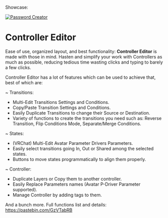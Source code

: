 Showcase:

[![Password Creator](http://img.youtube.com/vi/uoI9qw4K8fI/0.jpg)](http://www.youtube.com/watch?v=uoI9qw4K8fI "Controller Editor")

# Controller Editor
Ease of use, organized layout, and best functionality: <b>Controller Editor</b> is made with those in mind. Hasten and simplify your work with Controllers as much as possible, reducing tedious time wasting clicks and typing to barely a few clicks. 

Controller Editor has a lot of features which can be used to achieve that, best of which are:

~ Transitions:
- Multi-Edit Transitions Settings and Conditions.
- Copy/Paste Transition Settings and Conditions.
- Easily Duplicate Transitions to change their Source or Destination.
- Variety of functions to create the transitions you need such as: Reverse Transition, Flip Conditions Mode, Separate/Merge Conditions.

~ States:
- (VRChat) Multi-Edit Avatar Parameter Drivers Parameters.
- Easily select transitions going In, Out or Shared among the selected states.
- Buttons to move states programmatically to align them properly.

~ Controller:
- Duplicate Layers or Copy them to another controller.
- Easily Replace Parameters names (Avatar P-Driver Parameter supported).
- Manage Controller by adding tags to them.

And a bunch more.
Full functions list and details: https://pastebin.com/GzVTabRB
